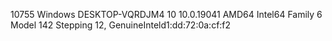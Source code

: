 10755 Windows DESKTOP-VQRDJM4 10 10.0.19041 AMD64 Intel64 Family 6 Model 142 Stepping 12, GenuineInteld1:dd:72:0a:cf:f2